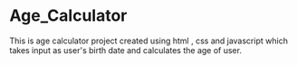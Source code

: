 # Age_Calculator
This is age calculator project created using html , css and javascript which takes input as user's birth date and calculates the age of user.
